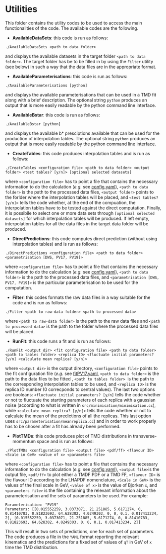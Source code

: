 # Utilities

This folder contains the utility codes to be used to access the main functionalities of the code. The available codes are
the following.

- **AvailableDataSets**: this code is run as follows:
```Shell
./AvailableDataSets <path to data folder>
```
and displays the available datasets in the target folder ```<path to data folder>```. The target folder has be to be filled in by using the ```Filter``` utility (see below) in such a way that the data files are in the appropriate format.

- **AvailableParameterisations**: this code is run as follows:
```Shell
./AvailableParameterisations [python]
```
and displays the available parameterisations that can be used in a TMD fit along with a brief description. The optional string ```python``` produces an output that is more easily readable by the python command line interface.

- **AvailableBstar**: this code is run as follows:
```Shell
./AvailableBstar [python]
```
and displays the available b* presciptions available that can be used for the production of interpolation tables. The optional string ```python``` produces an output that is more easily readable by the python command line interface.

- **CreateTables**: this code produces interpolation tables and is run as follows:
```Shell
./CreateTables <configuration file> <path to data folder> <output folder> <test tables? [y/n]> [optional selected datasets]
```
where ```<configuration file>``` has to point a file that contains the necessary information to do the calculation (*e.g.* see [config.yaml](../cards/config.yaml)), ```<path to data folder>``` is the path to the processed data files, ```<output folder>``` points to the forlder where the interpolation tables will be placed, and ```<test tables? [y/n]>``` tells the code whether, at the end of the compuation, the interpolation tables have to be tested against the direct computation. Finally, it is possibile to select one or more data sets through ```[optional selected datasets]``` for which interpolation tables will be produced. If left empty, interpolation tables for all the data files in the target data folder will be produced.

- **DirectPredictions**: this code computes direct prediction (without using interpolation tables) and is run as follows:
```Shell
./DirectPredictions <configuration file> <path to data folder> <parametrisation [DWS, PV17, PV19]>
```
where ```<configuration file>``` has to point a file that contains the necessary information to do the calculation (*e.g.* see [config.yaml](../cards/config.yaml)), ```<path to data folder>``` is the path to the processed data files, and ```<parametrisation [DWS, PV17, PV19]>``` is the particular parameterisation to be used for the computation.

- **Filter**: this codes formats the raw data files in a way suitable for the code and is run as follows:
```Shell
./Filter <path to raw-data folder> <path to processed data>
```
where ```<path to raw-data folder>``` is the path to the raw data files and ```<path to processed data>``` is the path to the folder where the processed data files will be placed.

- **RunFit**: this code runs a fit and is run as follows:
```Shell
./RunFit <output dir> <fit configuration file> <path to data folder> <path to tables folder> <replica ID> <fluctuate initial parameters? [y/n] <calculate mean replica? [y/n]>
```
where ```<output dir>``` is the output directory, ```<configuration file>``` points to the fit configuration file (*e.g.* see [fitPV17.yaml](../cards/fitPV17.yaml), ```<path to data folder>``` is the path to the data files to be fitted , ```<path to tables folder> ```is the path to the corresponding interpolation tables to be used, and ```<replica ID>``` is the replica ID number (0 correcponds to central values). The last two options are booleans: ```<fluctuate initial parameters? [y/n]``` tells the code whether or not to fluctuate the starting parameters of each replica with a gaussian noise (according to what is written in ```src/minimisation/minimisation.cc```), while ```<calculate mean replica? [y/n]>``` tells the code whether or not to calculate the mean of the predictions of all the replicas. This last option uses ```src/parameterisation/meanreplica.cc```) and in order to work properly has to be chosen after a fit has already been performed.

- **PlotTMDs**: this code produces plot of TMD distributions in transverse-momentum space and is run as follows:
```Shell
./PlotTMDs <configuration file> <output file> <pdf/ff> <flavour ID> <Scale in GeV> <value of x> <parameters file>
```
where ```<configuration file>``` has to point a file that contains the necessary information to do the calculation (*e.g.* see [config.yaml](../cards/config.yaml)), ```<output file>```is the output file, ```<pdf/ff>``` to plot either a TMDF PDF or a TMD FF, ```<flavour ID>``` is the flavour ID according to the LHAPDF nomenclature, ```<Scale in GeV>``` is the values of the final scale in GeV,  ```<value of x>``` is the value of Bjorken ```x```, and ```<parameters file>``` is the file containing the relevant information about the parameterisation and the sets of parameters to be used. For example:
```Shell
Parameterisation: "PV19"
Parameters: [[0.015552259, 3.0373071, 21.251885, 5.6171274, 0, 0.81410783, 0.81823693, 64.628302, 4.0249303, 0, 0, 0.1, 0.017413234, 2], [0.015552259, 3.0373071, 21.251885, 5.6171274, 0, 0.81410783, 0.81823693, 64.628302, 4.0249303, 0, 0, 0.1, 0.017413234, 2]]
```
This will result in two sets of predictions, one for each set of parameters. The code produces a file in the ```YAML``` format reporting the relevant kinematics and the predictions for a fixed set of values of ```qT``` in GeV of ```x``` time the TMD distribution.
